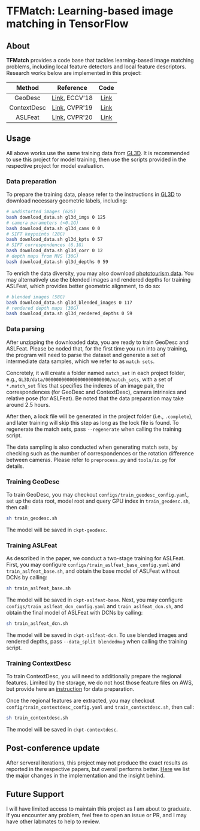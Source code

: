 # TFMatch: Learning-based image matching in TensorFlow

## About

**TFMatch** provides a code base that tackles learning-based image matching problems, including local feature detectors and local feature descriptors. Research works below are implemented in this project:

|Method          |Reference                                           |Code |
|:--------------:|:--------------------------------------------------:|:---:|
|GeoDesc         |[Link](https://arxiv.org/abs/1807.06294), ECCV'18|[Link](https://github.com/lzx551402/geodesc)|
|ContextDesc     |[Link](https://arxiv.org/abs/1904.04084), CVPR'19|[Link](https://github.com/lzx551402/contextdesc)|
|ASLFeat         |[Link](https://arxiv.org/abs/2003.10071), CVPR'20|[Link](https://github.com/lzx551402/ASLFeat)|

## Usage

All above works use the same training data from [GL3D](https://github.com/lzx551402/GL3D). It is recommended to use this project for model training, then use the scripts provided in the respective project for model evaluation.

### Data preparation 

To prepare the training data, please refer to the instructions in [GL3D](https://github.com/lzx551402/GL3D) to download necessary geometric labels, including:

```bash
# undistorted images (62G)
bash download_data.sh gl3d_imgs 0 125
# camera parameters (<0.1G)
bash download_data.sh gl3d_cams 0 0
# SIFT keypoints (28G)
bash download_data.sh gl3d_kpts 0 57
# SIFT correspondences (6.1G)
bash download_data.sh gl3d_corr 0 12
# depth maps from MVS (30G)
bash download_data.sh gl3d_depths 0 59
```

To enrich the data diversity, you may also download [phototourism data](https://github.com/lzx551402/GL3D/blob/v2/docs/tourism_data.md). You may alternatively use the blended images and rendered depths for training ASLFeat, which provides better geometric alignment, to do so:

```bash
# blended images (58G)
bash download_data.sh gl3d_blended_images 0 117
# rendered depth maps (30G)
bash download_data.sh gl3d_rendered_depths 0 59
```

### Data parsing

After unzipping the downloaded data, you are ready to train GeoDesc and ASLFeat. Please be noded that, for the first time you run into any training, the program will need to parse the dataset and generate a set of intermediate data samples, which we refer to as ``match sets``. 

Concretely, it will create a folder named ``match_set`` in each project folder, e.g., ``GL3D/data/000000000000000000000000/match_sets``, with a set of ``*.match_set`` files that specifies the indexes of an image pair, the correspondences (for GeoDesc and ContextDesc), camera intrinsics and relative pose (for ASLFeat). Be noted that the data preparation may take around 2.5 hours.

After then, a lock file will be generated in the project folder (i.e., ``.complete``), and later training will skip this step as long as the lock file is found. To regenerate the match sets, pass ``--regenerate`` when calling the training script.

The data sampling is also conducted when generating match sets, by checking such as the number of correspondences or the rotation difference between cameras. Please refer to ``preprocess.py`` and ``tools/io.py`` for details.

### Training GeoDesc

To train GeoDesc, you may checkout ``configs/train_geodesc_config.yaml``, set up the data root, model root and query GPU index in ``train_geodesc.sh``, then call:

```bash
sh train_geodesc.sh
```

The model will be saved in ``ckpt-geodesc``.

### Training ASLFeat

As described in the paper, we conduct a two-stage training for ASLFeat. First, you may configure ``configs/train_aslfeat_base_config.yaml`` and ``train_aslfeat_base.sh``, and obtain the base model of ASLFeat without DCNs by calling:

```bash
sh train_aslfeat_base.sh
```

The model will be saved in ``ckpt-aslfeat-base``. Next, you may configure ``configs/train_aslfeat_dcn_config.yaml`` and ``train_aslfeat_dcn.sh``, and obtain the final model of ASLFeat with DCNs by calling:

```bash
sh train_aslfeat_dcn.sh
```

The model will be saved in ``ckpt-aslfeat-dcn``. To use blended images and rendered depths, pass ``--data_split blendedmvg`` when calling the training script.

### Training ContextDesc

To train ContextDesc, you will need to additionally prepare the regional features. Limited by the storage, we do not host those feature files on AWS, but provide here an [instruction](docs/extract_delf_regional_features.md) for data preparation.

Once the regional features are extracted, you may checkout ``config/train_contextdesc_config.yaml`` and ``train_contextdesc.sh``, then call:

```bash
sh train_contextdesc.sh
```

The model will be saved in ``ckpt-contextdesc``.

## Post-conference update

After serveral iterations, this project may not produce the exact results as reported in the respective papers, but overall performs better. [Here](docs/postconference_update.md) we list the major changes in the implementation and the insight behind.

## Future Support

I will have limited access to maintain this project as I am about to graduate. If you encounter any problem, feel free to open an issue or PR, and I may have other labmates to help to review.